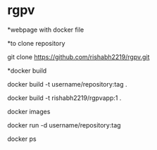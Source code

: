 # rgpv

*webpage with docker file

*to clone repository

git clone https://github.com/rishabh2219/rgpv.git


*docker build

docker build -t username/repository:tag .

docker build -t rishabh2219/rgpvapp:1 .


docker images

docker run -d username/repository:tag

docker ps
